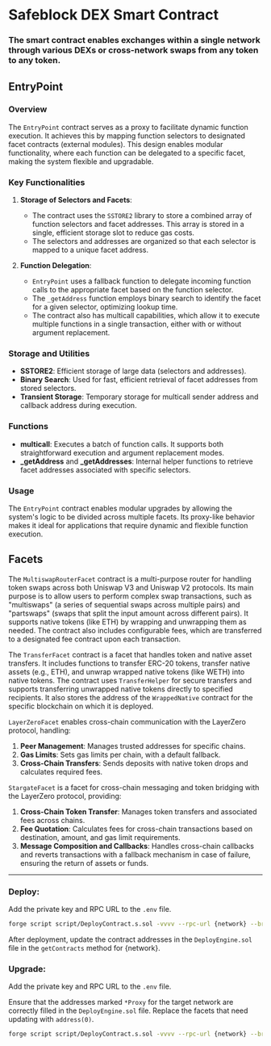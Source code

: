 # Safeblock DEX Smart Contract

### The smart contract enables exchanges within a single network through various DEXs or cross-network swaps from any token to any token.

## EntryPoint

### Overview

The `EntryPoint` contract serves as a proxy to facilitate dynamic function execution. It achieves this by mapping function selectors to designated facet contracts (external modules). This design enables modular functionality, where each function can be delegated to a specific facet, making the system flexible and upgradable.

### Key Functionalities

1. **Storage of Selectors and Facets**:
   - The contract uses the `SSTORE2` library to store a combined array of function selectors and facet addresses. This array is stored in a single, efficient storage slot to reduce gas costs.
   - The selectors and addresses are organized so that each selector is mapped to a unique facet address.

2. **Function Delegation**:
   - `EntryPoint` uses a fallback function to delegate incoming function calls to the appropriate facet based on the function selector.
   - The `_getAddress` function employs binary search to identify the facet for a given selector, optimizing lookup time.
   - The contract also has multicall capabilities, which allow it to execute multiple functions in a single transaction, either with or without argument replacement.


### Storage and Utilities

- **SSTORE2**: Efficient storage of large data (selectors and addresses).
- **Binary Search**: Used for fast, efficient retrieval of facet addresses from stored selectors.
- **Transient Storage**: Temporary storage for multicall sender address and callback address during execution.

### Functions

- **multicall**: Executes a batch of function calls. It supports both straightforward execution and argument replacement modes.
- **_getAddress** and **_getAddresses**: Internal helper functions to retrieve facet addresses associated with specific selectors.

### Usage

The `EntryPoint` contract enables modular upgrades by allowing the system's logic to be divided across multiple facets. Its proxy-like behavior makes it ideal for applications that require dynamic and flexible function execution.

## Facets

The `MultiswapRouterFacet` contract is a multi-purpose router for handling token swaps across both Uniswap V3 and Uniswap V2 protocols. Its main purpose is to allow users to perform complex swap transactions, such as "multiswaps" (a series of sequential swaps across multiple pairs) and "partswaps" (swaps that split the input amount across different pairs). It supports native tokens (like ETH) by wrapping and unwrapping them as needed. The contract also includes configurable fees, which are transferred to a designated fee contract upon each transaction. 

The `TransferFacet` contract is a facet that handles token and native asset transfers. It includes functions to transfer ERC-20 tokens, transfer native assets (e.g., ETH), and unwrap wrapped native tokens (like WETH) into native tokens. The contract uses `TransferHelper` for secure transfers and supports transferring unwrapped native tokens directly to specified recipients. It also stores the address of the `WrappedNative` contract for the specific blockchain on which it is deployed.

`LayerZeroFacet` enables cross-chain communication with the LayerZero protocol, handling:

1. **Peer Management**: Manages trusted addresses for specific chains.
2. **Gas Limits**: Sets gas limits per chain, with a default fallback.
3. **Cross-Chain Transfers**: Sends deposits with native token drops and calculates required fees.

`StargateFacet` is a facet for cross-chain messaging and token bridging with the LayerZero protocol, providing:

1. **Cross-Chain Token Transfer**: Manages token transfers and associated fees across chains.
2. **Fee Quotation**: Calculates fees for cross-chain transactions based on destination, amount, and gas limit requirements.
3. **Message Composition and Callbacks**: Handles cross-chain callbacks and reverts transactions with a fallback mechanism in case of failure, ensuring the return of assets or funds.
---

### Deploy:

Add the private key and RPC URL to the `.env` file.

```bash
forge script script/DeployContract.s.sol -vvvv --rpc-url {network} --broadcast --verify    
```

After deployment, update the contract addresses in the `DeployEngine.sol` file in the `getContracts` method for {network}.

### Upgrade:

Add the private key and RPC URL to the `.env` file. 

Ensure that the addresses marked `*Proxy` for the target network are correctly filled in the `DeployEngine.sol` file. Replace the facets that need updating with `address(0)`.

```bash
forge script script/DeployContract.s.sol -vvvv --rpc-url {network} --broadcast --verify    
```

